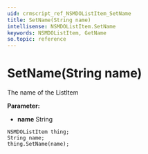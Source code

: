 ```yaml
---
uid: crmscript_ref_NSMDOListItem_SetName
title: SetName(String name)
intellisense: NSMDOListItem.SetName
keywords: NSMDOListItem, GetName
so.topic: reference
---
```


# SetName(String name)

The name of the ListItem

**Parameter:** 
 - **name** String

```crmscript
NSMDOListItem thing;
String name;
thing.SetName(name);
```

